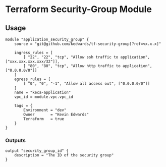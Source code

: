 # Terraform Security-Group Module

## Usage
    module "application_security_group" {
        source = "git@github.com/kedwards/tf-security-group[?ref=vx.x.x]"

        ingress_rules = [
            [ "22", "22", "tcp", "Allow ssh traffic to application", ["xxx.xxx.xxx.xxx/32"]],
            [ "80", "80", "tcp", "Allow http traffic to application", ["0.0.0.0/0"]]
        ]
        egress_rules = [
            [ "0", "0", "-1", "Allow all access out", ["0.0.0.0/0"]]
        ]
        name = "keca-application"
        vpc_id = module.vpc.vpc_id

        tags = {
            Environment = "dev"
            Owner       = "Kevin Edwards"
            Terraform   = true
        }
    }

### Outputs

    output "security_group_id" {
        description = "The ID of the security group"
    }
